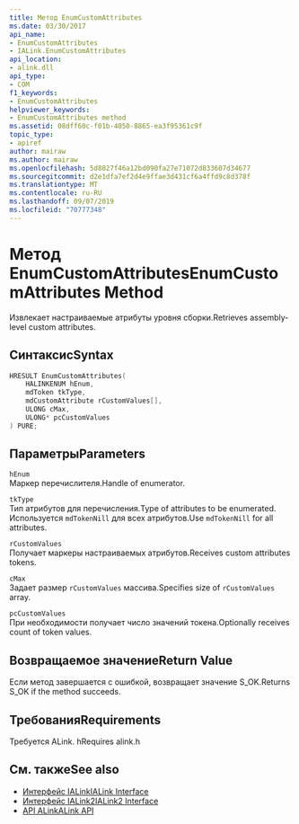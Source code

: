 ```yaml
---
title: Метод EnumCustomAttributes
ms.date: 03/30/2017
api_name:
- EnumCustomAttributes
- IALink.EnumCustomAttributes
api_location:
- alink.dll
api_type:
- COM
f1_keywords:
- EnumCustomAttributes
helpviewer_keywords:
- EnumCustomAttributes method
ms.assetid: 08dff60c-f01b-4050-8865-ea3f95361c9f
topic_type:
- apiref
author: mairaw
ms.author: mairaw
ms.openlocfilehash: 5d8827f46a12bd090fa27e71072d833607d34677
ms.sourcegitcommit: d2e1dfa7ef2d4e9ffae3d431cf6a4ffd9c8d378f
ms.translationtype: MT
ms.contentlocale: ru-RU
ms.lasthandoff: 09/07/2019
ms.locfileid: "70777348"
---
```

# <a name="enumcustomattributes-method"></a><span data-ttu-id="a6d7c-102">Метод EnumCustomAttributes</span><span class="sxs-lookup"><span data-stu-id="a6d7c-102">EnumCustomAttributes Method</span></span>
<span data-ttu-id="a6d7c-103">Извлекает настраиваемые атрибуты уровня сборки.</span><span class="sxs-lookup"><span data-stu-id="a6d7c-103">Retrieves assembly-level custom attributes.</span></span>  
  
## <a name="syntax"></a><span data-ttu-id="a6d7c-104">Синтаксис</span><span class="sxs-lookup"><span data-stu-id="a6d7c-104">Syntax</span></span>  
  
```cpp  
HRESULT EnumCustomAttributes(  
    HALINKENUM hEnum,  
    mdToken tkType,  
    mdCustomAttribute rCustomValues[],  
    ULONG cMax,  
    ULONG* pcCustomValues  
) PURE;  
```  
  
## <a name="parameters"></a><span data-ttu-id="a6d7c-105">Параметры</span><span class="sxs-lookup"><span data-stu-id="a6d7c-105">Parameters</span></span>  
 `hEnum`  
 <span data-ttu-id="a6d7c-106">Маркер перечислителя.</span><span class="sxs-lookup"><span data-stu-id="a6d7c-106">Handle of enumerator.</span></span>  
  
 `tkType`  
 <span data-ttu-id="a6d7c-107">Тип атрибутов для перечисления.</span><span class="sxs-lookup"><span data-stu-id="a6d7c-107">Type of attributes to be enumerated.</span></span> <span data-ttu-id="a6d7c-108">Используется `mdTokenNill` для всех атрибутов.</span><span class="sxs-lookup"><span data-stu-id="a6d7c-108">Use `mdTokenNill` for all attributes.</span></span>  
  
 `rCustomValues`  
 <span data-ttu-id="a6d7c-109">Получает маркеры настраиваемых атрибутов.</span><span class="sxs-lookup"><span data-stu-id="a6d7c-109">Receives custom attributes tokens.</span></span>  
  
 `cMax`  
 <span data-ttu-id="a6d7c-110">Задает размер `rCustomValues` массива.</span><span class="sxs-lookup"><span data-stu-id="a6d7c-110">Specifies size of `rCustomValues` array.</span></span>  
  
 `pcCustomValues`  
 <span data-ttu-id="a6d7c-111">При необходимости получает число значений токена.</span><span class="sxs-lookup"><span data-stu-id="a6d7c-111">Optionally receives count of token values.</span></span>  
  
## <a name="return-value"></a><span data-ttu-id="a6d7c-112">Возвращаемое значение</span><span class="sxs-lookup"><span data-stu-id="a6d7c-112">Return Value</span></span>  
 <span data-ttu-id="a6d7c-113">Если метод завершается с ошибкой, возвращает значение S_OK.</span><span class="sxs-lookup"><span data-stu-id="a6d7c-113">Returns S_OK if the method succeeds.</span></span>  
  
## <a name="requirements"></a><span data-ttu-id="a6d7c-114">Требования</span><span class="sxs-lookup"><span data-stu-id="a6d7c-114">Requirements</span></span>  
 <span data-ttu-id="a6d7c-115">Требуется ALink. h</span><span class="sxs-lookup"><span data-stu-id="a6d7c-115">Requires alink.h</span></span>  
  
## <a name="see-also"></a><span data-ttu-id="a6d7c-116">См. также</span><span class="sxs-lookup"><span data-stu-id="a6d7c-116">See also</span></span>

- [<span data-ttu-id="a6d7c-117">Интерфейс IALink</span><span class="sxs-lookup"><span data-stu-id="a6d7c-117">IALink Interface</span></span>](ialink-interface.md)
- [<span data-ttu-id="a6d7c-118">Интерфейс IALink2</span><span class="sxs-lookup"><span data-stu-id="a6d7c-118">IALink2 Interface</span></span>](ialink2-interface.md)
- [<span data-ttu-id="a6d7c-119">API ALink</span><span class="sxs-lookup"><span data-stu-id="a6d7c-119">ALink API</span></span>](index.md)
